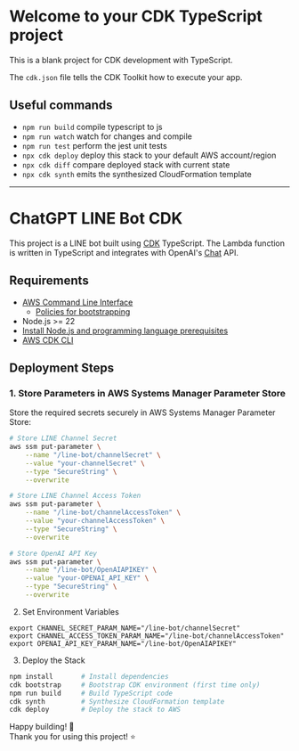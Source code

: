 # Welcome to your CDK TypeScript project

This is a blank project for CDK development with TypeScript.

The `cdk.json` file tells the CDK Toolkit how to execute your app.

## Useful commands

* `npm run build`   compile typescript to js
* `npm run watch`   watch for changes and compile
* `npm run test`    perform the jest unit tests
* `npx cdk deploy`  deploy this stack to your default AWS account/region
* `npx cdk diff`    compare deployed stack with current state
* `npx cdk synth`   emits the synthesized CloudFormation template

---

# ChatGPT LINE Bot CDK

This project is a LINE bot built using [CDK](https://docs.aws.amazon.com/ja_jp/cdk/v2/guide/home.html) TypeScript. The Lambda function is written in TypeScript and integrates with OpenAI's [Chat](https://platform.openai.com/docs/api-reference/chat) API.

## Requirements

- [AWS Command Line Interface](https://docs.aws.amazon.com/ja_jp/cli/)
  - [Policies for bootstrapping](https://github.com/aws/aws-cdk/wiki/Security-And-Safety-Dev-Guide#policies-for-bootstrapping)
- Node.js >= 22
- [Install Node.js and programming language prerequisites](https://docs.aws.amazon.com/cdk/v2/guide/prerequisites.html#prerequisites-node)
- [AWS CDK CLI](https://docs.aws.amazon.com/ja_jp/cdk/v2/guide/getting_started.html#getting_started_install)

## Deployment Steps

### 1. Store Parameters in AWS Systems Manager Parameter Store

Store the required secrets securely in AWS Systems Manager Parameter Store:

```bash
# Store LINE Channel Secret
aws ssm put-parameter \
    --name "/line-bot/channelSecret" \
    --value "your-channelSecret" \
    --type "SecureString" \
    --overwrite

# Store LINE Channel Access Token
aws ssm put-parameter \
    --name "/line-bot/channelAccessToken" \
    --value "your-channelAccessToken" \
    --type "SecureString" \
    --overwrite

# Store OpenAI API Key
aws ssm put-parameter \
    --name "/line-bot/OpenAIAPIKEY" \
    --value "your-OPENAI_API_KEY" \
    --type "SecureString" \
    --overwrite
```

2. Set Environment Variables

```
export CHANNEL_SECRET_PARAM_NAME="/line-bot/channelSecret"
export CHANNEL_ACCESS_TOKEN_PARAM_NAME="/line-bot/channelAccessToken"
export OPENAI_API_KEY_PARAM_NAME="/line-bot/OpenAIAPIKEY"
```

3. Deploy the Stack

```bash
npm install       # Install dependencies
cdk bootstrap     # Bootstrap CDK environment (first time only)
npm run build     # Build TypeScript code
cdk synth         # Synthesize CloudFormation template
cdk deploy        # Deploy the stack to AWS
```

Happy building! 🚀  
Thank you for using this project! ⭐

